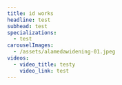 ```yaml
---
title: id works
headline: test
subhead: test
specializations:
  - test
carouselImages:
  - /assets/alamedawidening-01.jpeg
videos:
  - video_title: testy
    video_link: test
---
```


